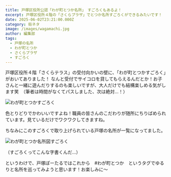 ```yaml
---
title: 戸塚区役所公認「わが町とつか名所」　すごろくもあるよ！
excerpt: 戸塚区役所４階の「さくらプラザ」でとつか名所すごろくができるみたいです！
date: 2025-06-02T23:21:00.000Z
category: 街ネタ
image: /images/wagamachi.jpg
author: 編集部
tags:
  - 戸塚の名所
  - わが町とつか
  - さくらプラザ
  - すごろく
---
```

戸塚区役所４階「さくらテラス」の受付向かいの壁に、「わが町とつかすごろく」がおいてありました！
なんと受付でサイコロを貸してもらえるんだとか！お子さんと一緒に遊んだりするのも楽しいですが、大人だけでも結構楽しめる気がします笑　（筆者は時間がなくてパスしました、次は絶対…！）

![わが町とつかすごろく](/images/wagamachi.jpg)

色とりどりでかわいいですよね！職員の皆さんのこだわりが随所にちりばめられています。見ているだけでワクワクしてきますね。





ちなみにこのすごろくで取り上げられている戸塚の名所が一覧になってました。

![わが町とつか名所図すごろく](/images/tourguide.jpg)

（すごろくってこんな字書くんだ…）



というわけで、戸塚ぽーたるではこれから　#わが町とつか　というタグでゆるりと名所を巡ってみようと思います！お楽しみに～
